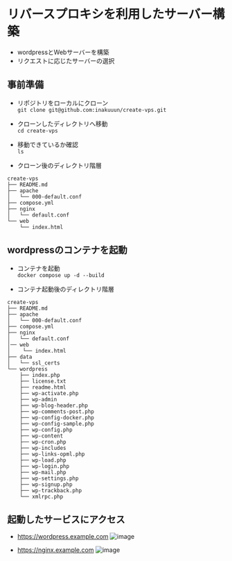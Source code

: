 # リバースプロキシを利用したサーバー構築
- wordpressとWebサーバーを構築
- リクエストに応じたサーバーの選択

## 事前準備
- リポジトリをローカルにクローン  
`git clone git@github.com:inakuuun/create-vps.git`

- クローンしたディレクトリへ移動  
`cd create-vps`

- 移動できているか確認  
`ls`

- クローン後のディレクトリ階層
```
create-vps
├── README.md
├── apache
│   └── 000-default.conf
├── compose.yml
├── nginx
│   └── default.conf
└── web
    └── index.html
```

## wordpressのコンテナを起動 
- コンテナを起動  
`docker compose up -d --build`

- コンテナ起動後のディレクトリ階層  
```
create-vps
├── README.md
├── apache
│   └── 000-default.conf
├── compose.yml
├── nginx
│   └── default.conf
│── web
│    └── index.html
├── data
│   └── ssl_certs
└── wordpress
    ├── index.php
    ├── license.txt
    ├── readme.html
    ├── wp-activate.php
    ├── wp-admin
    ├── wp-blog-header.php
    ├── wp-comments-post.php
    ├── wp-config-docker.php
    ├── wp-config-sample.php
    ├── wp-config.php
    ├── wp-content
    ├── wp-cron.php
    ├── wp-includes
    ├── wp-links-opml.php
    ├── wp-load.php
    ├── wp-login.php
    ├── wp-mail.php
    ├── wp-settings.php
    ├── wp-signup.php
    ├── wp-trackback.php
    └── xmlrpc.php
```

## 起動したサービスにアクセス  
- https://wordpress.example.com
![image](https://github.com/inakuuun/create-vps/assets/101713870/9331e00b-4ca7-48ac-9f0a-18a8ba0051c2)

- https://nginx.example.com
![image](https://github.com/inakuuun/create-vps/assets/101713870/015f1e33-3069-4dc9-be49-90d2094fb94e)
